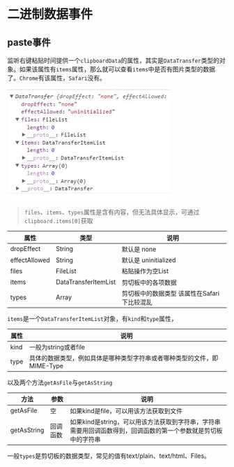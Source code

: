 # 二进制数据事件

## paste事件

监听右键粘贴时间提供一个`clipboardData`的属性，其实是`DataTransfer`类型的对象。如果该属性有`items`属性，那么就可以查看`items`中是否有图片类型的数据了。`Chrome`有该属性，`Safari`没有。

![DataTransfer](img/DataTransfer.jpg)

> `files`、`items`、`types`属性是含有内容，但无法具体显示，可通过`clipboard.items[0]`获取


属性	|类型	|说明
-----|-------|-----------
dropEffect	|String	|默认是 none
effectAllowed	|String	|默认是 uninitialized
files	|FileList	|粘贴操作为空List
items	|DataTransferItemList|	剪切板中的各项数据
types|	Array	|剪切板中的数据类型 该属性在Safari下比较混乱

`items`是一个`DataTransferItemList`对象，有`kind`和`type`属性，


属性	|说明
-----|-------
kind	|一般为string或者file
type	|具体的数据类型，例如具体是哪种类型字符串或者哪种类型的文件，即MIME-Type

以及两个方法`getAsFile`与`getAsString`

方法	|参数	|说明
-----|------|---------
getAsFile|	空	|如果kind是file，可以用该方法获取到文件
getAsString	|回调函数	|如果kind是string，可以用该方法获取到字符串，字符串需要用回调函数得到，回调函数的第一个参数就是剪切板中的字符串


一般`types`是剪切板的数据类型，常见的值有text/plain、text/html、Files。
